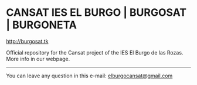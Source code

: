 # CANSAT IES EL BURGO | BURGOSAT | BURGONETA
http://burgosat.tk

Official repository for the Cansat project of the IES El Burgo de las Rozas. More info in our webpage.

------------------------------------------------------------------------------------------------------------------------------------------

You can leave any question in this e-mail: elburgocansat@gmail.com
